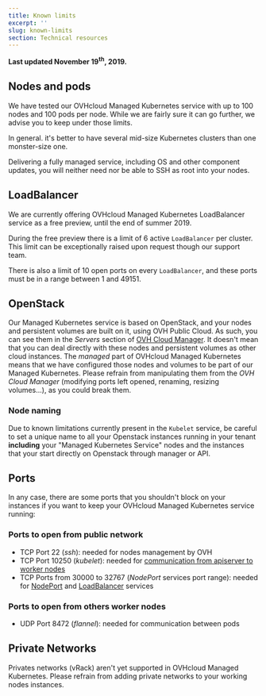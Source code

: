 ```yaml
---
title: Known limits
excerpt: ''
slug: known-limits
section: Technical resources
---
```



**Last updated November 19<sup>th</sup>, 2019.**

<style>
 pre {
     font-size: 14px;
 }
 pre.console {
   background-color: #300A24; 
   color: #ccc;
   font-family: monospace;
   padding: 5px;
   margin-bottom: 5px;
 }
 pre.console code {
   border: solid 0px transparent;
   font-family: monospace !important;
   font-size: 0.75em;
   color: #ccc;
 }
 .small {
     font-size: 0.75em;
 }
</style>

## Nodes and pods

We have tested our OVHcloud Managed Kubernetes service with up to 100 nodes and 100 pods per node. While we are fairly sure it can go further, we advise you to keep under those limits. 

In general. it's better to have several mid-size Kubernetes clusters than one monster-size one.

Delivering a fully managed service, including OS and other component updates, you will neither need nor be able to SSH as root into your nodes.

## LoadBalancer

We are currently offering OVHcloud Managed Kubernetes LoadBalancer service as a free preview, until the end of summer 2019. 

During the free preview there is a limit of 6 active `LoadBalancer` per cluster. This limit can be exceptionally raised upon request though our support team.

There is also a limit of 10 open ports on every `LoadBalancer`, and these ports must be in a range between 1 and 49151.

## OpenStack

Our Managed Kubernetes service is based on OpenStack, and your nodes and persistent volumes are built on it, using OVH Public Cloud. As such, you can see them in the *Servers* section of [OVH Cloud Manager](https://www.ovh.com/manager/cloud/). It doesn't mean that you can deal directly with these nodes and persistent volumes as other cloud instances. The *managed* part of OVHcloud Managed Kubernetes means that we have configured those nodes and volumes to be part of our Managed Kubernetes. Please refrain from manipulating them from the *OVH Cloud Manager* (modifying ports left opened, renaming, resizing volumes...), as you could break them.

### Node naming

Due to known limitations currently present in the `Kubelet` service, be careful to set a unique name to all your Openstack instances running in your tenant __including__ your "Managed Kubernetes Service" nodes and the instances that your start directly on Openstack through manager or API.  

## Ports

In any case, there are some ports that you shouldn't block on your instances if you want to keep your OVHcloud Managed Kubernetes service running:

### Ports to open from public network

- TCP Port 22 (*ssh*): needed for nodes management by OVH
- TCP Port 10250 (*kubelet*): needed for [communication from apiserver to worker nodes](https://kubernetes.io/docs/concepts/architecture/master-node-communication/#apiserver-to-kubelet)
- TCP Ports from 30000 to 32767 (*NodePort* services port range): needed for [NodePort](https://kubernetes.io/docs/concepts/services-networking/service/#nodeport) and [LoadBalancer](https://kubernetes.io/docs/concepts/services-networking/service/#loadbalancer) services

### Ports to open from others worker nodes

- UDP Port 8472 (*flannel*): needed for communication between pods

## Private Networks

Privates networks  (vRack) aren't yet supported in OVHcloud Managed Kubernetes. Please refrain from adding private networks to your working nodes instances.
